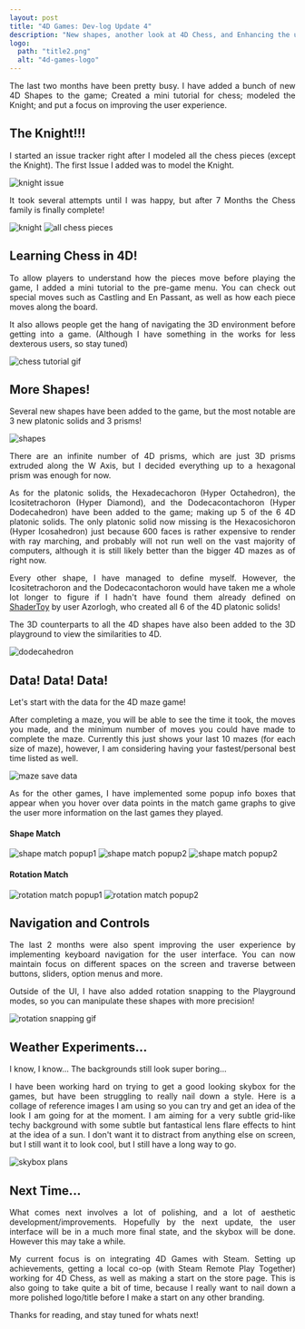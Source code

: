 ```yaml
---
layout: post
title: "4D Games: Dev-log Update 4"
description: "New shapes, another look at 4D Chess, and Enhancing the user experience!"
logo: 
  path: "title2.png"
  alt: "4d-games-logo"
---
```


<p style="text-align: justify">
The last two months have been pretty busy. I have added a bunch of new 4D Shapes to the game; Created a mini tutorial for chess; modeled the Knight; and put a focus on improving the user experience.
</p>

## The Knight!!!

<p style="text-align: justify">
I started an issue tracker right after I modeled all the chess pieces (except the Knight). The first Issue I added was to model the Knight.
</p>

<img src="{{ '/assets/devlog/knight_issue.PNG' | absolute_url }} " alt="knight issue" style="max-width: 50%;margin-left: auto;margin-right: auto;"/>

<p style="text-align: justify">
It took several attempts until I was happy, but after 7 Months the Chess family is finally complete!
</p>

<img src="{{ '/assets/devlog/knight.png' | absolute_url }} " alt="knight" style="max-width: 80%;margin-left: auto;margin-right: auto;"/>

<img src="{{ '/assets/devlog/chess_pieces_final.png' | absolute_url }} " alt="all chess pieces" style="max-width: 80%;margin-left: auto;margin-right: auto;"/>

## Learning Chess in 4D!

<p style="text-align: justify">
To allow players to understand how the pieces move before playing the game, I added a mini tutorial to the pre-game menu. You can check out special moves such as Castling and En Passant, as well as how each piece moves along the board.
</p>

<p style="text-align: justify">
It also allows people get the hang of navigating the 3D environment before getting into a game. (Although I have something in the works for less dexterous users, so stay tuned)
</p>

<img src="{{ '/assets/devlog/chess_tutorial.gif' | absolute_url }} " alt="chess tutorial gif" style="max-width: 80%;margin-left: auto;margin-right: auto;"/>

## More Shapes!

<p style="text-align: justify">
Several new shapes have been added to the game, but the most notable are 3 new platonic solids and 3 prisms!
</p>

<img src="{{ '/assets/devlog/Shapes.png' | absolute_url }} " alt="shapes" style="max-width: 80%;margin-left: auto;margin-right: auto;"/>

<p style="text-align: justify">
There are an infinite number of 4D prisms, which are just 3D prisms extruded along the W Axis, but I decided everything up to a hexagonal prism was enough for now.
</p>

<p style="text-align: justify">
As for the platonic solids, the Hexadecachoron (Hyper Octahedron), the Icositetrachoron (Hyper Diamond), and the Dodecacontachoron (Hyper Dodecahedron) have been added to the game; making up 5 of the 6 4D platonic solids. The only platonic solid now missing is the Hexacosichoron (Hyper Icosahedron) just because 600 faces is rather expensive to render with ray marching, and probably will not run well on the vast majority of computers, although it is still likely better than the bigger 4D mazes as of right now.
</p>

<p style="text-align: justify">
Every other shape, I have managed to define myself. However, the Icositetrachoron and the Dodecacontachoron would have taken me a whole lot longer to figure if I hadn't have found them already defined on <a href="https://www.shadertoy.com/view/MddfWn">ShaderToy</a> by user Azorlogh, who created all 6 of the 4D platonic solids!
</p>

<p style="text-align: justify">
The 3D counterparts to all the 4D shapes have also been added to the 3D playground to view the similarities to 4D.
</p>

<img src="{{ '/assets/devlog/dodecahedron.PNG' | absolute_url }} " alt="dodecahedron" style="max-width: 80%;margin-left: auto;margin-right: auto;"/>

## Data! Data! Data!

<p style="text-align: justify">
Let's start with the data for the 4D maze game!
</p>

<p style="text-align: justify">
After completing a maze, you will be able to see the time it took, the moves you made, and the minimum number of moves you could have made to complete the maze. Currently this just shows your last 10 mazes (for each size of maze), however, I am considering having your fastest/personal best time listed as well.
</p>

<img src="{{ '/assets/devlog/maze_save_data.PNG' | absolute_url }} " alt="maze save data" style="max-width: 80%;margin-left: auto;margin-right: auto;"/>

<p style="text-align: justify">
As for the other games, I have implemented some popup info boxes that appear when you hover over data points in the match game graphs to give the user more information on the last games they played.
</p>

#### Shape Match
<img src="{{ '/assets/devlog/shape_match_popup1.PNG' | absolute_url }} " alt="shape match popup1" style="max-width: 80%;margin-left: auto;margin-right: auto;"/>
<img src="{{ '/assets/devlog/shape_match_popup3.PNG' | absolute_url }} " alt="shape match popup2" style="max-width: 80%;margin-left: auto;margin-right: auto;"/>
<img src="{{ '/assets/devlog/shape_match_popup2.PNG' | absolute_url }} " alt="shape match popup2" style="max-width: 80%;margin-left: auto;margin-right: auto;"/>

#### Rotation Match
<img src="{{ '/assets/devlog/rotation_match_popup1.PNG' | absolute_url }} " alt="rotation match popup1" style="max-width: 80%;margin-left: auto;margin-right: auto;"/>
<img src="{{ '/assets/devlog/rotation_match_popup2.PNG' | absolute_url }} " alt="rotation match popup2" style="max-width: 80%;margin-left: auto;margin-right: auto;"/>

## Navigation and Controls

<p style="text-align: justify">
The last 2 months were also spent improving the user experience by implementing keyboard navigation for the user interface. You can now maintain focus on different spaces on the screen and traverse between buttons, sliders, option menus and more.
</p>

<p style="text-align: justify">
Outside of the UI, I have also added rotation snapping to the Playground modes, so you can manipulate these shapes with more precision!
</p>

<img src="{{ '/assets/devlog/rotation_snapping.gif' | absolute_url }} " alt="rotation snapping gif" style="max-width: 80%;margin-left: auto;margin-right: auto;"/>

## Weather Experiments...

<p style="text-align: justify">
I know, I know... The backgrounds still look super boring...
</p>

<p style="text-align: justify">
I have been working hard on trying to get a good looking skybox for the games, but have been struggling to really nail down a style. Here is a collage of reference images I am using so you can try and get an idea of the look I am going for at the moment. I am aiming for a very subtle grid-like techy background with some subtle but fantastical lens flare effects to hint at the idea of a sun. I don't want it to distract from anything else on screen, but I still want it to look cool, but I still have a long way to go.
</p>

<img src="{{ '/assets/devlog/skybox_plans.PNG' | absolute_url }} " alt="skybox plans" style="max-width: 80%;margin-left: auto;margin-right: auto;"/>

## Next Time...

<p style="text-align: justify">
What comes next involves a lot of polishing, and a lot of aesthetic development/improvements. Hopefully by the next update, the user interface will be in a much more final state, and the skybox will be done. However this may take a while. 
</p>

<p style="text-align: justify">
My current focus is on integrating 4D Games with Steam. Setting up achievements, getting a local co-op (with Steam Remote Play Together) working for 4D Chess, as well as making a start on the store page. This is also going to take quite a bit of time, because I really want to nail down a more polished logo/title before I make a start on any other branding.
</p>

<p style="text-align: justify">
Thanks for reading, and stay tuned for whats next!
</p>